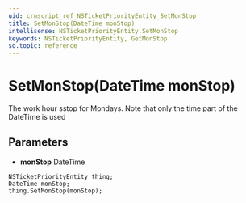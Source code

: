 ```yaml
---
uid: crmscript_ref_NSTicketPriorityEntity_SetMonStop
title: SetMonStop(DateTime monStop)
intellisense: NSTicketPriorityEntity.SetMonStop
keywords: NSTicketPriorityEntity, GetMonStop
so.topic: reference
---
```


# SetMonStop(DateTime monStop)

The work hour sstop for Mondays. Note that only the time part of the DateTime is used

## Parameters

* **monStop** DateTime

```crmscript
NSTicketPriorityEntity thing;
DateTime monStop;
thing.SetMonStop(monStop);
```

